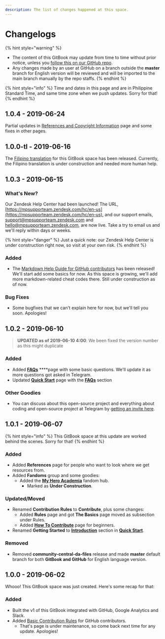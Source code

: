 ```yaml
---
description: The list of changes happened at this space.
---
```


# Changelogs

{% hint style="warning" %}
* The content of this GitBook may update from time to time without prior notice, unless you [follow this on our GitHub repo](https://github.com/malaspinsphdev/DaFiles_CommunityCentral).
* Any changes made by an user at GitHub on a branch outside the **master** branch for English version will be reviewed and will be imported to the main branch manually by the repo staffs.
{% endhint %}

{% hint style="info" %}
Time and dates in this page and are in Philippine Standard Time, and same time zone when we push updates. Sorry for that!
{% endhint %}

## 1.0.4 - 2019-06-24

Partial updates in [References and Copyright Information](references.md) page and some fixes in other pages.

## 1.0.0-tl - 2019-06-16

The [Filipino translation](https://mpteamph.gitbook.io/files/v/filipino/) for this GitBook space has been released. Currently, the Filipino translation is under construction and needed more human help.

## 1.0.3 - 2019-06-15

### What's New?

Our Zendesk Help Center had been launched! The URL, [https://mpsupporteam.zendesk.com/hc/en-us](https://mpsupporteam.zendesk.com/hc/en-us), and our support emails, support@mpsupporteam.zendesk.com and hello@mpsupporteam.zendesk.com, are now live. Take a try to email us and we'll reply within days or weeks.

{% hint style="danger" %}
Just a quick note: our Zendesk Help Center is under construction right now, so visit at your own risk.
{% endhint %}

### Added

* The [Markdown Help Guide for GitHub contributors](contribute/help/github/markdown-help-github.md) has been released! We'll start add some basics for now. As this space is growing, we'll add more markdown-related cheat codes there. Still under construction as of now.

### Bug Fixes

* Some bugfixes that we can't explain here for now, but we'll tell you soon. Apologies!

## 1.0.2 - 2019-06-10

> **UPDATED as of 2019-06-10 4:00**: We been fixed the version number as this might duplicate

### Added

* Added [**FAQs**](faqs.md) ****page with some basic questions. We'll update it as more questions got asked in Telegram.
* Updated [**Quick Start**](./) page with the [**FAQs**](./#faqs) section

### Other Goodies

* You can discuss about this open-source project and everything about coding and open-source project at Telegram by [getting an invite here](https://telegram.me/joinchat/Kg1fIBTLOiGA4FyaI6zT5g).

## 1.0.1 - 2019-06-07

{% hint style="info" %}
This GitBook space at this update are worked behind the scenes. Sorry for that!
{% endhint %}

### Added

* Added **References** page for people who want to look where we get resources from.
* Added **Fandoms** group and some goodies:
  * Added the [**My Hero Academia**](fandoms/my-hero-academia.md) fandom hub.
    * Marked as **Under Construction**.

### Updated/Moved

* Renamed **Contribution Rules** to **Contribute**, plus some changes:
  * Added **Rules** page and got **The Basics** page moved as subsection under Rules.
  * Added [**How To Contribute**](contribute/help/github/) page for beginners.
* Renamed **Getting Started** to [**Introduction**](./#introduction) section in [**Quick Start**](./).

### Removed

* Removed **community-central-da-files** release and made **master** default branch for both **GitBook and GitHub** for English language version.

## 1.0.0 - 2019-06-02

Whooo! This GitBook space was just created. Here's some recap for that:

### Added

* Built the v1 of this GitBook integrated with GitHub, Google Analytics and Slack.
* Added [Basic Contribution Rules](contribute/help/rules.md) for GitHub contributors.
  * That's page is under maintenance, so come back next time for any update. Apologies!

